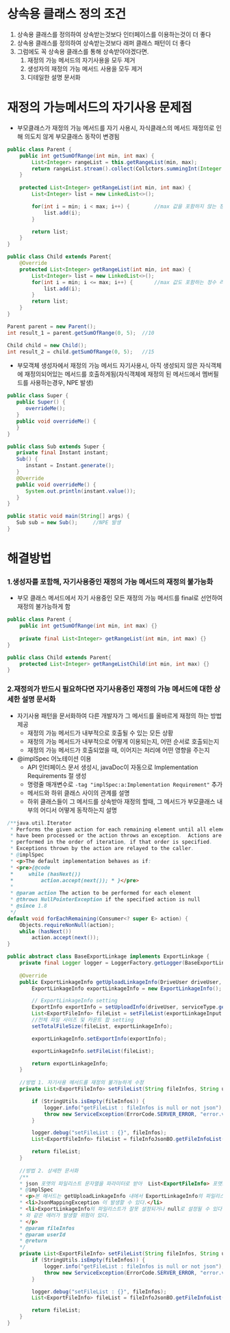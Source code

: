 # 상속용 클래스 정의 조건
1. 상속용 클래스를 정의하여 상속받는것보다 인터페이스를 이용하는것이 더 좋다
2. 상속용 클래스를 정의하여 상속받는것보다 래퍼 클래스 패턴이 더 좋다
3. 그럼에도 꼭 상속용 클래스를 통해 상속받아야겠다면.
   1. 재정의 가능 메서드의 자기사용을 모두 제거
   2. 생성자의 재정의 가능 메서드 사용을 모두 제거
   3. 디테일한 설명 문서화

# 재정의 가능메서드의 자기사용 문제점
* 부모클래스가 재정의 가능 메서드를 자기 사용시, 자식클래스의 메서드 재정의로 인해 의도치 않게 부모클래스 동작이 변경됨

```java
public class Parent {
    public int getSumOfRange(int min, int max) {
        List<Integer> rangeList = this.getRangeList(min, max);
        return rangeList.stream().collect(Collctors.summingInt(Integer::intValue));
    }
    
    protected List<Integer> getRangeList(int min, int max) {
        List<Integer> list = new LinkedList<>();

        for(int i = min; i < max; i++) {        //max 값을 포함하지 않는 정수 리스트를 생성하여 반환한다.
            list.add(i);
        }

        return list;
    }
}

public class Child extends Parent{
	@Override
    protected List<Integer> getRangeList(int min, int max) {
        List<Integer> list = new LinkedList<>();
        for(int i = min; i <= max; i++) {		//max 값도 포함하는 정수 리스트를 생성하여 반환한다.
            list.add(i);
        }
        return list;
    }
}

Parent parent = new Parent();
int result_1 = parent.getSumOfRange(0, 5);  //10

Child child = new Child();
int result_2 = child.getSumOfRange(0, 5);   //15
```

* 부모객체 생성자에서 재정의 가능 메서드 자기사용시, 아직 생성되지 않은 자식객체에 재정의되어있는 메서드를 호출하게됨(자식객체에 재정의 된 메서드에서 멤버필드를 사용하는경우, NPE 발생)

```java
public class Super {
   public Super() {
      overrideMe();
   }
   public void overrideMe() {
   }
}

public class Sub extends Super {
   private final Instant instant;
   Sub() {
      instant = Instant.generate();
   }
   @Override
   public void overrideMe() {
      System.out.println(instant.value());
   }
}

public static void main(String[] args) {
   Sub sub = new Sub();		//NPE 발생
}
```

# 해결방법
### 1.생성자를 포함해, 자기사용중인 재정의 가능 메서드의 재정의 불가능화
* 부모 클래스 메서드에서 자기 사용중인 모든 재정의 가능 메서드를 final로 선언하여 재정의 불가능하게 함

```java
public class Parent {
    public int getSumOfRange(int min, int max) {}
    
    private final List<Integer> getRangeList(int min, int max) {}
}

public class Child extends Parent{
    protected List<Integer> getRangeListChild(int min, int max) {}
}
```

### 2.재정의가 반드시 필요하다면 자기사용중인 재정의 가능 메서드에 대한 상세한 설명 문서화
* 자기사용 패턴을 문서화하여 다른 개발자가 그 메서드를 올바르게 재정의 하는 방법 제공
   * 재정의 가능 메서드가 내부적으로 호출될 수 있는 모든 상황
   * 재정의 가능 메서드가 내부적으로 어떻게 이용되는지, 어떤 순서로 호출되는지
   * 재정의 가능 메서드가 호출되었을 때, 이어지는 처리에 어떤 영향을 주는지
* @implSpec 어노테이션 이용
   * API 인터페이스 문서 생성시, javaDoc이 자동으로 Implementation Requirements 절 생성
   * 명령줄 매개변수로 ```-tag "implSpec:a:Implementation Requirement"``` 추가
   * 메서드와 하위 클래스 사이의 관계를 설명
   * 하위 클래스들이 그 메서드를 상속받아 재정의 할때, 그 메서드가 부모클래스 내부의 어디서 어떻게 동작하는지 설명

```java
/**java.util.Iterator
 * Performs the given action for each remaining element until all elements 
 * have been processed or the action throws an exception.  Actions are 
 * performed in the order of iteration, if that order is specified. 
 * Exceptions thrown by the action are relayed to the caller. 
 * @implSpec  
 * <p>The default implementation behaves as if:  
 * <pre>{@code  
 *     while (hasNext())  
 *         action.accept(next()); * }</pre>  
 *  
 * @param action The action to be performed for each element  
 * @throws NullPointerException if the specified action is null  
 * @since 1.8  
 */
default void forEachRemaining(Consumer<? super E> action) {  
    Objects.requireNonNull(action);
    while (hasNext())  
        action.accept(next());  
}
```

```java
public abstract class BaseExportLinkage implements ExportLinkage {
	private final Logger logger = LoggerFactory.getLogger(BaseExportLinkage.class);
	
	@Override
	public ExportLinkageInfo getUploadLinkageInfo(DriveUser driveUser, ServiceType serviceType, ExportLinkageInput exportLinkageInput) {
		ExportLinkageInfo exportLinkageInfo = new ExportLinkageInfo();

		// ExportLinkageInfo setting
		ExportInfo exportInfo = setUploadInfo(driveUser, serviceType.getService(), exportLinkageInput);
		List<ExportFileInfo> fileList = setFileList(exportLinkageInput.getFileInfos(), driveUser.getUserId());
		//전체 파일 사이즈 및 카운트 합 setting
		setTotalFileSize(fileList, exportLinkageInfo);

		exportLinkageInfo.setExportInfo(exportInfo);

		exportLinkageInfo.setFileList(fileList);

		return exportLinkageInfo;
	}
	
	//방법 1. 자기사용 메서드를 재정의 불가능하게 수정
	private List<ExportFileInfo> setFileList(String fileInfos, String userId) {

		if (StringUtils.isEmpty(fileInfos)) {
			logger.info("getFileList : fileInfos is null or not json");
			throw new ServiceException(ErrorCode.SERVER_ERROR, "error.validation.linkage.emptyFileInfos");
		}

		logger.debug("setFileList : {}", fileInfos);
		List<ExportFileInfo> fileList = fileInfoJsonBO.getFileInfoList(fileInfos, userId);

		return fileList;
	}
	
	//방법 2. 상세한 문서화
	/**
	* json 포맷의 파일리스트 문자열을 파라미터로 받아  List<ExportFileInfo> 포맷으로 파싱하여 반환한다.
	* @implSpec 
	* <p>본 메서드는 getUploadLinkageInfo 내에서 ExportLinkageInfo의 파일리스트 정보설정할때 사용중이다. 본 메서드 수정시 getUploadLinkageInfo 내에서
	* <li>JsonMappingException 이 발생할 수 있다.</li>
	* <li>ExportLinkageInfo의 파일리스트가 잘못 설정되거나 null로 설정될 수 있다.</li>
	* 와 같은 에러가 발생할 위험이 있다.
	* </p>
	* @param fileInfos
	* @param userId
	* @return 
	*/
	private List<ExportFileInfo> setFileList(String fileInfos, String userId) {
		if (StringUtils.isEmpty(fileInfos)) {
			logger.info("getFileList : fileInfos is null or not json");
			throw new ServiceException(ErrorCode.SERVER_ERROR, "error.validation.linkage.emptyFileInfos");
		}

		logger.debug("setFileList : {}", fileInfos);
		List<ExportFileInfo> fileList = fileInfoJsonBO.getFileInfoList(fileInfos, userId);

		return fileList;
	}	
}
```

